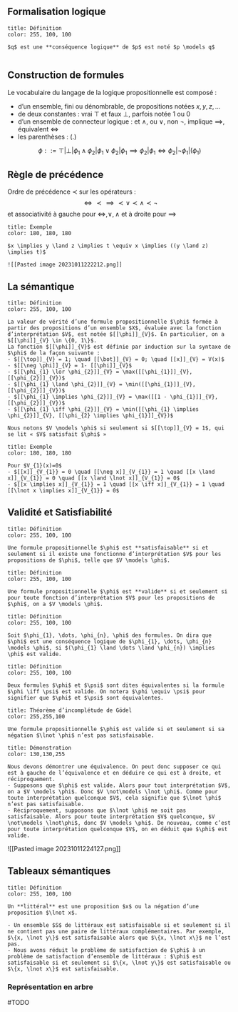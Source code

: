 ## Formalisation logique

```ad-tldr
title: Définition
color: 255, 100, 100

$q$ est une **conséquence logique** de $p$ est noté $p \models q$


```

## Construction de formules

Le vocabulaire du langage de la logique propositionnelle est composé :
- d’un ensemble, fini ou dénombrable, de propositions notées $x,y,z,\dots$
- de deux constantes : vrai $\top$ et faux $\bot$, parfois notée $1$ ou $0$
- d’un ensemble de connecteur logique : et $\land$, ou $\lor$, non $\lnot$, implique $\implies$, équivalent $\iff$ 
- les parenthèses : $(.)$

$$
\phi ::= \top | \bot | \phi_{1} \land \phi_{2} | \phi_{1} \lor \phi_{2} | \phi_{1} \implies \phi_{2} | \phi_{1} \iff \phi_{2} | \lnot \phi_{1} | (\phi_{1})
$$

## Règle de précédence

Ordre de précédence $\prec$ sur les opérateurs :
$$
\iff \prec \implies \prec \lor \prec \land \prec \lnot
$$
et associativité à gauche pour $\iff, \lor, \land$ et à droite pour $\implies$

```ad-example
title: Exemple
color: 180, 180, 180

$x \implies y \land z \implies t \equiv x \implies ((y \land z) \implies t)$

![[Pasted image 20231011222212.png]]

```

## La sémantique

```ad-tldr
title: Définition
color: 255, 100, 100

La valeur de vérité d’une formule propositionnelle $\phi$ formée à partir des propositions d’un ensemble $X$, évaluée avec la fonction d’interprétation $V$, est notée $[[\phi]]_{V}$. En particulier, on a $[[\phi]]_{V} \in \{0, 1\}$.
La fonction $[[\phi]]_{V}$ est définie par induction sur la syntaxe de $\phi$ de la façon suivante :
- $[[\top]]_{V} = 1; \quad [[\bot]]_{V} = 0; \quad [[x]]_{V} = V(x)$
- $[[\neg \phi]]_{V} = 1- [[\phi]]_{V}$ 
- $[[\phi_{1} \lor \phi_{2}]]_{V} = \max([[\phi_{1}]]_{V},[[\phi_{2}]]_{V})$
- $[[\phi_{1} \land \phi_{2}]]_{V} = \min([[\phi_{1}]]_{V},[[\phi_{2}]]_{V})$
- $[[\phi_{1} \implies \phi_{2}]]_{V} = \max([[1 - \phi_{1}]]_{V},[[\phi_{2}]]_{V})$
- $[[\phi_{1} \iff \phi_{2}]]_{V} = \min([[\phi_{1} \implies \phi_{2}]]_{V}, [[\phi_{2} \implies \phi_{1}]]_{V})$

Nous notons $V \models \phi$ si seulement si $[[\top]]_{V} = 1$, qui se lit « $V$ satisfait $\phi$ »

```

```ad-example
title: Exemple
color: 180, 180, 180

Pour $V_{1}(x)=0$
- $[[x]]_{V_{1}} = 0 \quad [[\neg x]]_{V_{1}} = 1 \quad [[x \land x]]_{V_{1}} = 0 \quad [[x \land \lnot x]]_{V_{1}} = 0$
- $[[x \implies x]]_{V_{1}} = 1 \quad [[x \iff x]]_{V_{1}} = 1 \quad [[\lnot x \implies x]]_{V_{1}} = 0$

```

## Validité et Satisfiabilité

```ad-tldr
title: Définition
color: 255, 100, 100

Une formule propositionnelle $\phi$ est **satisfaisable** si et seulement si il existe une fonctionne d’interprétation $V$ pour les propositions de $\phi$, telle que $V \models \phi$.

```

```ad-tldr
title: Définition
color: 255, 100, 100

Une formule propositionnelle $\phi$ est **valide** si et seulement si pour toute fonction d’interprétation $V$ pour les propositions de $\phi$, on a $V \models \phi$.

```

```ad-tldr
title: Définition
color: 255, 100, 100

Soit $\phi_{1}, \dots, \phi_{n}, \phi$ des formules. On dira que $\phi$ est une conséquence logique de $\phi_{1}, \dots, \phi_{n} \models \phi$, si $(\phi_{1} \land \dots \land \phi_{n}) \implies \phi$ est valide.

```

```ad-tldr
title: Définition
color: 255, 100, 100

Deux formules $\phi$ et $\psi$ sont dites équivalentes si la formule $\phi \iff \psi$ est valide. On notera $\phi \equiv \psi$ pour signifier que $\phi$ et $\psi$ sont équivalentes.

```

```ad-tldr
title: Théorème d’incomplétude de Gödel
color: 255,255,100

Une formule propositionnelle $\phi$ est valide si et seulement si sa négation $\lnot \phi$ n’est pas satisfaisable.

```

```ad-example
title: Démonstration
color: 130,130,255

Nous devons démontrer une équivalence. On peut donc supposer ce qui est à gauche de l’équivalence et en déduire ce qui est à droite, et réciproquement.
- Supposons que $\phi$ est valide. Alors pour tout interprétation $V$, on a $V \models \phi$. Donc $V \not\models \lnot \phi$. Comme pour toute interprétation quelconque $V$, cela signifie que $\lnot \phi$ n’est pas satisfaisable.
- Réciproquement, supposons que $\lnot \phi$ ne soit pas satisfaisable. Alors pour toute interprétation $V$ quelconque, $V \not\models \lnot\phi$, donc $V \models \phi$. De nouveau, comme c’est pour toute interprétation quelconque $V$, on en déduit que $\phi$ est valide.

```

![[Pasted image 20231011224127.png]]

## Tableaux sémantiques

```ad-tldr
title: Définition
color: 255, 100, 100

Un **littéral** est une proposition $x$ ou la négation d’une proposition $\lnot x$.

- Un ensemble $S$ de littéraux est satisfaisable si et seulement si il ne contient pas une paire de littéraux complémentaires. Par exemple, $\{x, \lnot y\}$ est satisfaisable alors que $\{x, \lnot x\}$ ne l’est pas.
- Nous avons réduit le problème de satisfaction de $\phi$ à un problème de satisfaction d’ensemble de littéraux : $\phi$ est satisfaisable si et seulement si $\{x, \lnot y\}$ est satisfaisable ou $\{x, \lnot x\}$ est satisfaisable.

```

### Représentation en arbre

#TODO
